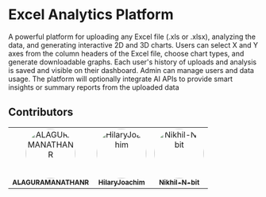 # Excel Analytics Platform

A powerful platform for uploading any Excel file (.xls or .xlsx), analyzing the data, and generating
interactive 2D and 3D charts. Users can select X and Y axes from the column headers of the Excel file,
choose chart types, and generate downloadable graphs. Each user's history of uploads and analysis is saved
and visible on their dashboard. Admin can manage users and data usage. The platform will optionally
integrate AI APIs to provide smart insights or summary reports from the uploaded data


## Contributors 

<table>
  <tr>
    <td align="center">
      <a href="https://github.com/ALAGURAMANATHANR">
        <img src="https://github.com/ALAGURAMANATHANR.png" width="100" style="border-radius: 50%;" alt="ALAGURAMANATHANR"/>
        <br />
        <sub><b>ALAGURAMANATHANR</b></sub>
      </a>
      <br />
    </td>
    <td align="center">
      <a href="https://github.com/HilaryJoachim">
        <img src="https://github.com/HilaryJoachim.png" width="100" style="border-radius: 50%;" alt="HilaryJoachim"/>
        <br />
        <sub><b>HilaryJoachim</b></sub>
      </a>
      <br />
    </td>
    <td align="center">
      <a href="https://github.com/Nikhil-N-bit">
        <img src="https://github.com/Nikhil-N-bit.png" width="100" style="border-radius: 50%;" alt="Nikhil-N-bit"/>
        <br />
        <sub><b>Nikhil-N-bit</b></sub>
      </a>
      <br />
    </td>
  </tr>
</table>
